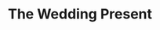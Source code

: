 ---
title: "The Wedding Present"
summary: "The Wedding Present are an English indie rock group formed in 1985 in Leeds, England, by members of The Lost Pandas. The band has been led by vocalist and guitarist David Gedge, the band's only constant member.Closely linked to the C86 scene, the band has charted a total of eighteen singles in the top 40 of the UK Singles Chart, including a historic run of twelve singles – one for each month – in 1992, which tied Elvis Presley's record for most top 40 hits in a single year."
slug: "the-wedding-present"
image: "the-wedding-present.jpg"
apple_music_artist_url: "https://music.apple.com/gb/artist/the-wedding-present/2729650"
wikipedia_url: "https://en.wikipedia.org/wiki/The_Wedding_Present"
---